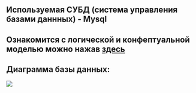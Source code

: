 <h2>Используемая СУБД (система управления базами даннных) - Mysql</h2>
<h2>Ознакомится с логической и конфептуальной моделью можно нажав <a href="https://wenwu-pa.github.io/Project-MySQL/">здесь</a></h2>
<h2>Диаграмма базы данных:</h2>
<img src="https://github.com/Wenwu-PA/Project-MySQL/blob/main/PhysicalDB/diagrammDB.jpg">
